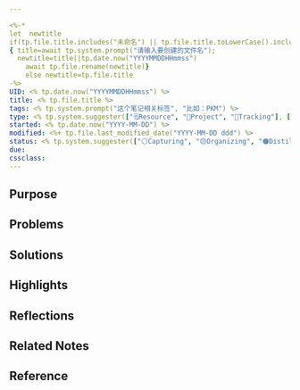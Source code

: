 ```yaml
---

<%-* 
let  newtitle
if(tp.file.title.includes("未命名") || tp.file.title.toLowerCase().includes("untitled")) 
{ title=await tp.system.prompt("请输入要创建的文件名");
  newtitle=title||tp.date.now("YYYYMMDDHHmmss")
	await tp.file.rename(newtitle)}
	else newtitle=tp.file.title
-%>
UID: <% tp.date.now("YYYYMMDDHHmmss") %> 
title: <% tp.file.title %>
tags: <% tp.system.prompt("这个笔记相关标签", "比如：PKM") %>
type: <% tp.system.suggester(["🗒️Resource", "🚀Project", "💪Tracking"], ["🗒️Resource", "🚀Project", "💪Tracking"]) %> 
started: <% tp.date.now("YYYY-MM-DD") %>
modified: <%+ tp.file.last_modified_date("YYYY-MM-DD ddd") %>
status: <% tp.system.suggester(["⚪Capturing", "🟡Organizing", "🟠Distilling","🟢Published","🔵Archived"], ["⚪Capturing", "🟡Organizing", "🟠Distilling", "🟢Published", "🔵Archived"]) %>
due:
cssclass: 
---
```

## Purpose

## Problems

## Solutions

## Highlights

## Reflections

## Related Notes

## Reference